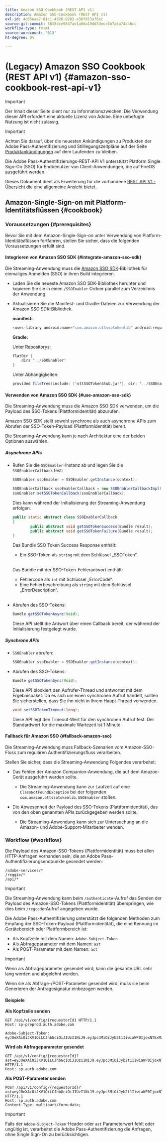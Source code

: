 ```yaml
---
title: Amazon SSO-Cookbook (REST API v1)
description: Amazon SSO-Cookbook (REST API v1)
exl-id: 4c65eae7-81c1-4926-9202-a36fd13af6ec
source-git-commit: 3818dce9847ae1a0da19dd7decc6b7a6a74a46cc
workflow-type: tm+mt
source-wordcount: '613'
ht-degree: 0%

---
```


# (Legacy) Amazon SSO Cookbook (REST API v1) {#amazon-sso-cookbook-rest-api-v1}

>[!IMPORTANT]
>
>Der Inhalt dieser Seite dient nur zu Informationszwecken. Die Verwendung dieser API erfordert eine aktuelle Lizenz von Adobe. Eine unbefugte Nutzung ist nicht zulässig.

>[!IMPORTANT]
>
> Achten Sie darauf, über die neuesten Ankündigungen zu Produkten der Adobe Pass-Authentifizierung und Stilllegungszeitpläne auf der Seite [Produktankündigungen](/help/authentication/product-announcements.md) auf dem Laufenden zu bleiben.

Die Adobe Pass-Authentifizierungs-REST-API V1 unterstützt Platform Single Sign-On (SSO) für Endbenutzer von Client-Anwendungen, die auf FireOS ausgeführt werden.

Dieses Dokument dient als Erweiterung für die vorhandene [REST API V1 - Übersicht](/help/authentication/integration-guide-programmers/legacy/rest-api-v1/rest-api-overview.md) die eine allgemeine Ansicht bietet.

## Amazon-Single-Sign-on mit Platform-Identitätsflüssen {#cookbook}

### Voraussetzungen {#prerequisites}

Bevor Sie mit dem Amazon-Single-Sign-on unter Verwendung von Platform-Identitätsflüssen fortfahren, stellen Sie sicher, dass die folgenden Voraussetzungen erfüllt sind.

#### Integrieren von Amazon SSO SDK {#integrate-amazon-sso-sdk}

Die Streaming-Anwendung muss die [Amazon SSO SDK](https://tve.zendesk.com/hc/en-us/article_attachments/360064368131/ottSSOTokenLib_v1.jar)-Bibliothek für einmaliges Anmelden (SSO) in ihren Build integrieren.

* Laden Sie die neueste Amazon SSO SDK-Bibliothek herunter und kopieren Sie sie in einen `/SSOEnabler` Ordner parallel zum Verzeichnis der Anwendung.

* Aktualisieren Sie die Manifest- und Gradle-Dateien zur Verwendung der Amazon SSO SDK-Bibliothek.

  **manifest:**

  ```JAVA
  <uses-library android:name="com.amazon.ottssotokenlib" android:required="false">
  ```

  **Gradle:**

  Unter Repositorys:

  ```JAVA
  flatDir {
      dirs '../SSOEnabler'
  }
  ```

  Unter Abhängigkeiten:

  ```JAVA
  provided fileTree(include: ['ottSSOTokenStub.jar'], dir: '../SSOEnabler')
  ```

#### Verwenden von Amazon SSO SDK {#use-amazon-sso-sdk}

Die Streaming-Anwendung muss die Amazon SSO SDK verwenden, um die Payload des SSO-Tokens (Plattformidentität) abzurufen.

Amazon SSO SDK stellt sowohl synchrone als auch asynchrone APIs zum Abrufen der SSO-Token-Payload (Plattformidentität) bereit.

Die Streaming-Anwendung kann je nach Architektur eine der beiden Optionen auswählen.

##### Asynchrone APIs

* Rufen Sie die `SSOEnabler`-Instanz ab und legen Sie die `SSOEnablerCallback` fest:

  ```JAVA
  SSOEnabler ssoEnabler = SSOEnabler.getInstance(context);
  
  SSOEnablerCallback ssoEnablerCallback = new SSOEnablerCallbackImpl();
  ssoEnabler.setSSOTokenCallback(ssoEnablerCallback);
  ```

  Dies kann während der Initialisierung der Streaming-Anwendung erfolgen.

  ```JAVA
  public static abstract class SSOEnablerCallback
  {
          public abstract void getSSOTokenSuccess(Bundle result);
          public abstract void getSSOTokenFailure(Bundle result);
  }
  ```

  Das Bundle SSO Token Success Response enthält:
   * Ein SSO-Token als `string` mit dem Schlüssel „SSOToken“.

  <br/>

  Das Bundle mit der SSO-Token-Fehlerantwort enthält:
   * Fehlercode als `int` mit Schlüssel „ErrorCode“.
   * Eine Fehlerbeschreibung als `string` mit dem Schlüssel „ErrorDescription“.

  <br/>

* Abrufen des SSO-Tokens:

  ```JAVA
  Bundle getSSOTokenAsync(Void);
  ```

  Diese API stellt die Antwort über einen Callback bereit, der während der Initialisierung festgelegt wurde.

##### Synchrone APIs

* `SSOEnabler` abrufen:

  ```JAVA
  SSOEnabler ssoEnabler = SSOEnabler.getInstance(context);
  ```

* Abrufen des SSO-Tokens:

  ```JAVA
  Bundle getSSOTokenSync(Void);
  ```

  Diese API blockiert den Aufrufer-Thread und antwortet mit dem Ergebnispaket. Da es sich um einen synchronen Aufruf handelt, sollten Sie sicherstellen, dass Sie ihn nicht in Ihrem Haupt-Thread verwenden.

  ```JAVA
  void setSSOTokenTimeout(long);
  ```

  Diese API legt den Timeout-Wert für den synchronen Aufruf fest. Der Standardwert für die maximale Wartezeit ist 1 Minute.

#### Fallback für Amazon SSO {#fallback-amazon-sso}

Die Streaming-Anwendung muss Fallback-Szenarien vom Amazon-SSO-Fluss zum regulären Authentifizierungsfluss verarbeiten.

Stellen Sie sicher, dass die Streaming-Anwendung Folgendes verarbeitet:

* Das Fehlen der Amazon Companion-Anwendung, die auf dem Amazon-Gerät ausgeführt werden sollte.
   * Die Streaming-Anwendung kann zur Laufzeit auf eine `ClassNotFoundException` bei der folgenden `com.amazon.ottssotokenlib.SSOEnabler` stoßen.

* Die Abwesenheit der Payload des SSO-Tokens (Plattformidentität), das von den oben genannten APIs zurückgegeben werden sollte.
   * Die Streaming-Anwendung kann sich zur Untersuchung an die Amazon- und Adobe-Support-Mitarbeiter wenden.

### Workflow {#workflow}

Die Payload des Amazon-SSO-Tokens (Plattformidentität) muss bei allen HTTP-Anfragen vorhanden sein, die an Adobe Pass-Authentifizierungsendpunkte gesendet werden:

```
/adobe-services/*
/reggie/*
/api/*
```

>[!IMPORTANT]
> 
> Die Streaming-Anwendung kann beim `/authenticate`-Aufruf das Senden der Payload des Amazon-SSO-Tokens (Plattformidentität) überspringen, wie dies beim `/regcode`-Aufruf angegeben wurde.

Die Adobe Pass-Authentifizierung unterstützt die folgenden Methoden zum Empfang der SSO-Token-Payload (Plattformidentität), die eine Kennung im Gerätebereich oder Plattformbereich ist:

* Als Kopfzeile mit dem Namen: `Adobe-Subject-Token`
* Als Abfrageparameter mit dem Namen: `ast`
* Als POST-Parameter mit dem Namen: `ast`

>[!IMPORTANT]
>
> Wenn als Abfrageparameter gesendet wird, kann die gesamte URL sehr lang werden und abgelehnt werden.
>
> Wenn sie als Abfrage-/POST-Parameter gesendet wird, muss sie beim Generieren der Anfragesignatur einbezogen werden.

#### Beispiele

**Als Kopfzeile senden**

```HTTPS
GET /api/v1/config/{requestorId} HTTP/1.1 
Host: sp-preprod.auth.adobe.com

Adobe-Subject-Token: eyJ0eXAiOiJKV1QiLCJhbGciOiJIUzI1NiJ9.eyJpc3MiOiJyb2t1IiwiaWF0IjoxNTExMzY4ODAyLCJleHAiOjE1NDI5MDQ4MDIsImF1ZCI6ImFkb2JlIiwic3ViIjoiNWZjYzMwODctYWJmZi00OGU4LWJhZTgtODQzODViZTFkMzQwIiwiZGlkIjoiY2FmZjQ1ZDAtM2NhMy00MDg3LWI2MjMtNjFkZjNhMmNlOWM4In0.JlBFhNhNCJCDXLwBjy5tt3PtPcqbMKEIGZ6sr2NA
```

**Wird als Abfrageparameter gesendet**

```HTTPS
GET /api/v1/config/{requestorId}?ast=eyJ0eXAiOiJKV1QiLCJhbGciOiJIUzI1NiJ9.eyJpc3MiOiJyb2t1IiwiaWF0IjoxNTExMzY4ODAyLCJleHAiOjE1NDI5MDQ4MDIsImF1ZCI6ImFkb2JlIiwic3ViIjoiNWZjYzMwODctYWJmZi00OGU4LWJhZTgtODQzODViZTFkMzQwIiwiZGlkIjoiY2FmZjQ1ZDAtM2NhMy00MDg3LWI2MjMtNjFkZjNhMmNlOWM4In0.JlBFhNhNCJCDXLwBjy5tt3PtPcqbMKEIGZ6sr2NA HTTP/1.1
Host: sp.auth.adobe.com
```

**Als POST-Parameter senden**

```HTTPS
POST /api/v1/config/{requestorId}?ast=eyJ0eXAiOiJKV1QiLCJhbGciOiJIUzI1NiJ9.eyJpc3MiOiJyb2t1IiwiaWF0IjoxNTExMzY4ODAyLCJleHAiOjE1NDI5MDQ4MDIsImF1ZCI6ImFkb2JlIiwic3ViIjoiNWZjYzMwODctYWJmZi00OGU4LWJhZTgtODQzODViZTFkMzQwIiwiZGlkIjoiY2FmZjQ1ZDAtM2NhMy00MDg3LWI2MjMtNjFkZjNhMmNlOWM4In0.Jl\_BFhN\_h\_NCJCDXLwBjy5tt3PtPcqbMKEIGZ6sr2NA HTTP/1.1
Host: sp.auth.adobe.com 
Content-Type: multipart/form-data;
```

>[!IMPORTANT]
>
> Falls der `Adobe-Subject-Token`-Header oder `ast` Parameterwert fehlt oder ungültig ist, verarbeitet die Adobe Pass-Authentifizierung die Anfragen, ohne Single Sign-On zu berücksichtigen.
